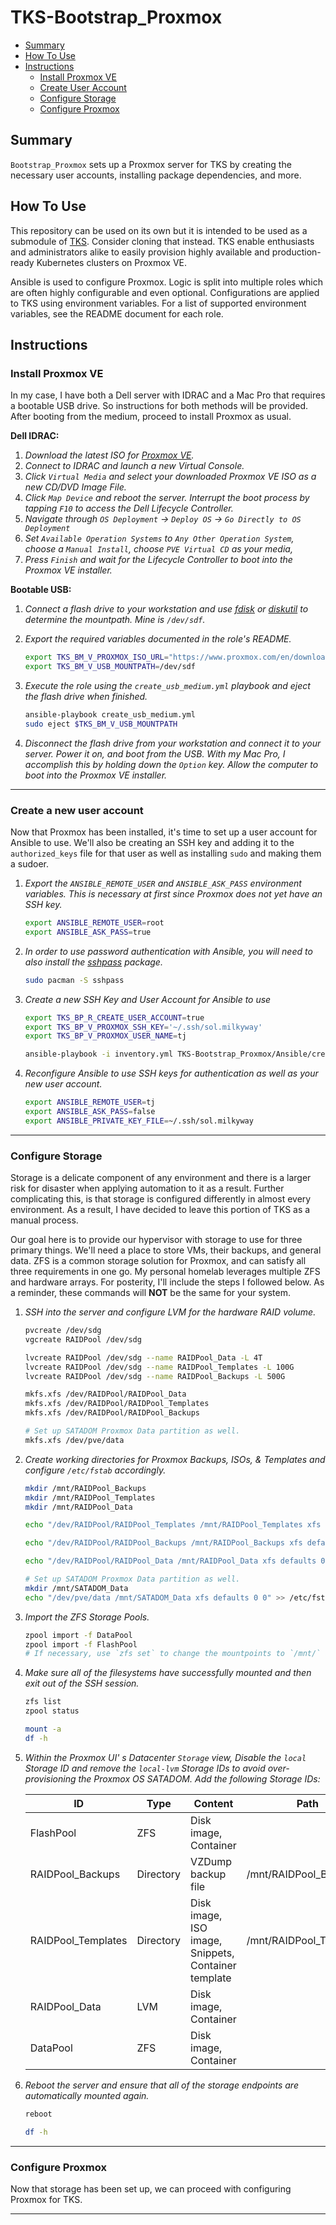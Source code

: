 # TKS-Bootstrap_Proxmox

* [Summary](#Summary)
* [How To Use](#How-To-Use)
* [Instructions](#Instructions)
   * [Install Proxmox VE](#Install-Proxmox-VE)
   * [Create User Account](#Create-User-Account)
   * [Configure Storage](#Configure-Storage)
   * [Configure Proxmox](#Configure-Proxmox)

## Summary

`Bootstrap_Proxmox` sets up a Proxmox server for TKS by creating the necessary user accounts, installing package dependencies, and more. 

## How To Use

This repository can be used on its own but it is intended to be used as a submodule of [TKS](https://github.com/zimmertr/TKS). Consider cloning that instead. TKS enable enthusiasts and administrators alike to easily provision highly available and production-ready Kubernetes clusters on Proxmox VE.

Ansible is used to configure Proxmox. Logic is split into multiple roles which are often highly configurable and even optional. Configurations are applied to TKS using environment variables. For a list of supported environment variables, see the README document for each role. 

## Instructions

### Install Proxmox VE

In my case, I have both a Dell server with IDRAC and a Mac Pro that requires a bootable USB drive. So instructions for both methods will be provided. After booting from the medium, proceed to install Proxmox as usual. 

**Dell IDRAC:**

1. *Download the latest ISO for [Proxmox VE](https://www.proxmox.com/en/downloads/category/iso-images-pve).*
2. *Connect to IDRAC and launch a new Virtual Console.*
3. *Click `Virtual Media` and select your downloaded Proxmox VE ISO as a new CD/DVD Image File.* 
4. *Click `Map Device` and reboot the server. Interrupt the boot process by tapping `F10` to access the Dell Lifecycle Controller.*
5. *Navigate through `OS Deployment` -> `Deploy OS` -> `Go Directly to OS Deployment`* 
6. *Set `Available Operation Systems` to `Any Other Operation System`, choose a `Manual Install`, choose `PVE Virtual CD` as your media,* 
7. *Press `Finish` and wait for the Lifecycle Controller to boot into the Proxmox VE installer.* 

**Bootable USB:**

1. *Connect a flash drive to your workstation and use [fdisk](https://linux.die.net/man/8/fdisk) or [diskutil](https://ss64.com/osx/diskutil.html) to determine the mountpath. Mine is `/dev/sdf`.*

2. *Export the required variables documented in the role's README.* 

   ```bash
   export TKS_BM_V_PROXMOX_ISO_URL="https://www.proxmox.com/en/downloads?task=callelement&format=raw&item_id=513&element=f85c494b-2b32-4109-b8c1-083cca2b7db6&method=download&args[0]=e20c5339a85f415aa8786ae730d14f05"
   export TKS_BM_V_USB_MOUNTPATH=/dev/sdf
   ```

3. *Execute the role using the `create_usb_medium.yml` playbook  and eject the flash drive when finished.* 

   ```bash
   ansible-playbook create_usb_medium.yml
   sudo eject $TKS_BM_V_USB_MOUNTPATH
   ```

4. *Disconnect the flash drive from your workstation and connect it to your server. Power it on, and boot from the USB. With my Mac Pro, I accomplish this by holding down the `Option` key. Allow the computer to boot into the Proxmox VE installer.* 

<hr>

### Create a new user account

Now that Proxmox has been installed, it's time to set up a user account for Ansible to use. We'll also be creating an SSH key and adding it to the `authorized_keys` file for that user as well as installing `sudo` and making them a sudoer. 

1. *Export the `ANSIBLE_REMOTE_USER` and `ANSIBLE_ASK_PASS` environment variables. This is necessary at first since Proxmox does not yet have an SSH key.*

   ```bash
   export ANSIBLE_REMOTE_USER=root
   export ANSIBLE_ASK_PASS=true
   ```

2. *In order to use password authentication with Ansible, you will need to also install the [sshpass](https://linux.die.net/man/1/sshpass) package.*

   ```bash
   sudo pacman -S sshpass
   ```

3. *Create a new SSH Key and User Account for Ansible to use*

   ```bash
   export TKS_BP_R_CREATE_USER_ACCOUNT=true
   export TKS_BP_V_PROXMOX_SSH_KEY='~/.ssh/sol.milkyway'
   export TKS_BP_V_PROXMOX_USER_NAME=tj    
   
   ansible-playbook -i inventory.yml TKS-Bootstrap_Proxmox/Ansible/create_user_account.yml
   ```

4. *Reconfigure Ansible to use SSH keys for authentication as well as your new user account.*

   ```bash
   export ANSIBLE_REMOTE_USER=tj
   export ANSIBLE_ASK_PASS=false
   export ANSIBLE_PRIVATE_KEY_FILE=~/.ssh/sol.milkyway
   ```

<hr>

### Configure Storage

Storage is a delicate component of any environment and there is a larger risk for disaster when applying automation to it as a result. Further complicating this, is that storage is configured differently in almost every environment. As a result, I have decided to leave this portion of TKS as a manual process. 

Our goal here is to provide our hypervisor with storage to use for three primary things. We'll need a place to store VMs, their backups, and general data. ZFS is a common storage solution for Proxmox, and can satisfy all three requirements in one go. My personal homelab leverages multiple ZFS and hardware arrays. For posterity, I'll include the steps I followed below. As a reminder, these commands will **NOT** be the same for your system.

1. *SSH into the server and configure LVM for the hardware RAID volume.*

   ```bash
   pvcreate /dev/sdg
   vgcreate RAIDPool /dev/sdg
   
   lvcreate RAIDPool /dev/sdg --name RAIDPool_Data -L 4T
   lvcreate RAIDPool /dev/sdg --name RAIDPool_Templates -L 100G
   lvcreate RAIDPool /dev/sdg --name RAIDPool_Backups -L 500G
   
   mkfs.xfs /dev/RAIDPool/RAIDPool_Data 
   mkfs.xfs /dev/RAIDPool/RAIDPool_Templates 
   mkfs.xfs /dev/RAIDPool/RAIDPool_Backups 
   
   # Set up SATADOM Proxmox Data partition as well.
   mkfs.xfs /dev/pve/data 
   ```

2. *Create working directories for Proxmox Backups, ISOs, & Templates and configure `/etc/fstab` accordingly.*

   ```bash
   mkdir /mnt/RAIDPool_Backups
   mkdir /mnt/RAIDPool_Templates
   mkdir /mnt/RAIDPool_Data
   
   echo "/dev/RAIDPool/RAIDPool_Templates /mnt/RAIDPool_Templates xfs defaults 0 0" >> /etc/fstab
   
   echo "/dev/RAIDPool/RAIDPool_Backups /mnt/RAIDPool_Backups xfs defaults 0 0" >> /etc/fstab
   
   echo "/dev/RAIDPool/RAIDPool_Data /mnt/RAIDPool_Data xfs defaults 0 0" >> /etc/fstab
   
   # Set up SATADOM Proxmox Data partition as well.
   mkdir /mnt/SATADOM_Data
   echo "/dev/pve/data /mnt/SATADOM_Data xfs defaults 0 0" >> /etc/fstab
   ```

3. *Import the ZFS Storage Pools.*

   ```bash
   zpool import -f DataPool
   zpool import -f FlashPool 
   # If necessary, use `zfs set` to change the mountpoints to `/mnt/` and re-import
   ```
   
4. *Make sure all of the filesystems have successfully mounted and then exit out of the SSH session.*

   ```bash
   zfs list
   zpool status
   
   mount -a
   df -h
   ```

5. *Within the Proxmox UI' s Datacenter `Storage` view, Disable the `local` Storage ID and remove the `local-lvm` Storage IDs to avoid over-provisioning the Proxmox OS SATADOM. Add the following Storage IDs:*

   | ID                 | Type      | Content                                             | Path                    | Shared | Enabled | Nodes | Thin | BS   |
   | ------------------ | --------- | --------------------------------------------------- | ----------------------- | ------ | ------- | ----- | ---- | ---- |
   | FlashPool          | ZFS       | Disk image, Container                               |                         | No     | Yes     | earth | No   | 32K  |
   | RAIDPool_Backups   | Directory | VZDump backup file                                  | /mnt/RAIDPool_Backups   | Yes    | Yes     | all   |      |      |
   | RAIDPool_Templates | Directory | Disk image, ISO image, Snippets, Container template | /mnt/RAIDPool_Templates | Yes    | Yes     | all   |      |      |
   | RAIDPool_Data      | LVM       | Disk image, Container                               |                         | No     | Yes     | earth | No   |      |
   | DataPool           | ZFS       | Disk image, Container                               |                         | No     | Yes     | earth | Yes  | 128K |

6. *Reboot the server and ensure that all of the storage endpoints are automatically mounted again.*

   ```bash
   reboot
   
   df -h
   ```

<hr>

### Configure Proxmox

Now that storage has been set up, we can proceed with configuring Proxmox for TKS. 

<hr>